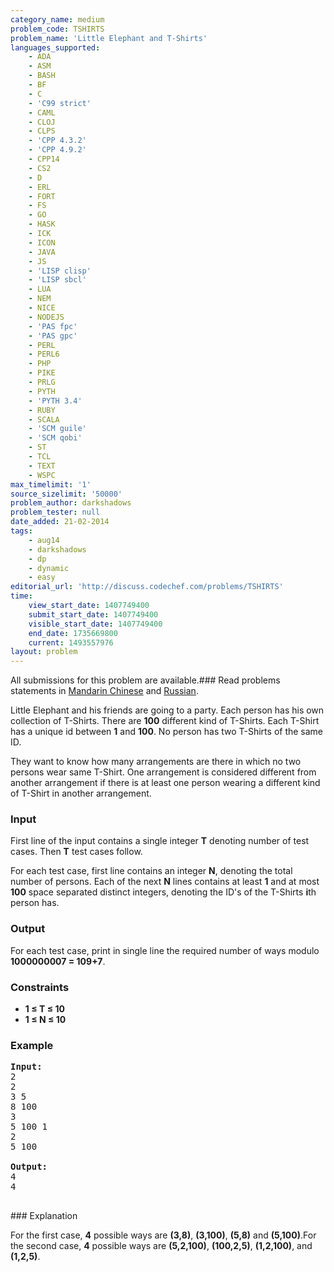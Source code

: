 ```yaml
---
category_name: medium
problem_code: TSHIRTS
problem_name: 'Little Elephant and T-Shirts'
languages_supported:
    - ADA
    - ASM
    - BASH
    - BF
    - C
    - 'C99 strict'
    - CAML
    - CLOJ
    - CLPS
    - 'CPP 4.3.2'
    - 'CPP 4.9.2'
    - CPP14
    - CS2
    - D
    - ERL
    - FORT
    - FS
    - GO
    - HASK
    - ICK
    - ICON
    - JAVA
    - JS
    - 'LISP clisp'
    - 'LISP sbcl'
    - LUA
    - NEM
    - NICE
    - NODEJS
    - 'PAS fpc'
    - 'PAS gpc'
    - PERL
    - PERL6
    - PHP
    - PIKE
    - PRLG
    - PYTH
    - 'PYTH 3.4'
    - RUBY
    - SCALA
    - 'SCM guile'
    - 'SCM qobi'
    - ST
    - TCL
    - TEXT
    - WSPC
max_timelimit: '1'
source_sizelimit: '50000'
problem_author: darkshadows
problem_tester: null
date_added: 21-02-2014
tags:
    - aug14
    - darkshadows
    - dp
    - dynamic
    - easy
editorial_url: 'http://discuss.codechef.com/problems/TSHIRTS'
time:
    view_start_date: 1407749400
    submit_start_date: 1407749400
    visible_start_date: 1407749400
    end_date: 1735669800
    current: 1493557976
layout: problem
---
```

All submissions for this problem are available.###  Read problems statements in [Mandarin Chinese](http://www.codechef.com/download/translated/AUG14/mandarin/TSHIRTS.pdf) and [Russian](http://www.codechef.com/download/translated/AUG14/russian/TSHIRTS.pdf).

Little Elephant and his friends are going to a party. Each person has his own collection of T-Shirts. There are **100** different kind of T-Shirts. Each T-Shirt has a unique id between **1** and **100**. No person has two T-Shirts of the same ID.

They want to know how many arrangements are there in which no two persons wear same T-Shirt. One arrangement is considered different from another arrangement if there is at least one person wearing a different kind of T-Shirt in another arrangement.

### Input

First line of the input contains a single integer  **T**  denoting number of test cases. Then **T** test cases follow.

For each test case, first line contains an integer **N**, denoting the total number of persons. Each of the next **N** lines contains at least **1** and at most **100** space separated distinct integers, denoting the ID's of the T-Shirts **i**th person has.

### Output

For each test case, print in single line the required number of ways modulo **1000000007 = 109+7**.

### Constraints

- **1 ≤ T ≤ 10**
- **1 ≤ N ≤ 10**

### Example

<pre><b>Input:</b>
2
2
3 5
8 100
3
5 100 1
2
5 100

<b>Output:</b>
4
4

</pre>### Explanation
For the first case, **4** possible ways are **(3,8)**, **(3,100)**, **(5,8)** and **(5,100)**.For the second case, **4** possible ways are **(5,2,100)**, **(100,2,5)**, **(1,2,100)**, and **(1,2,5)**.
